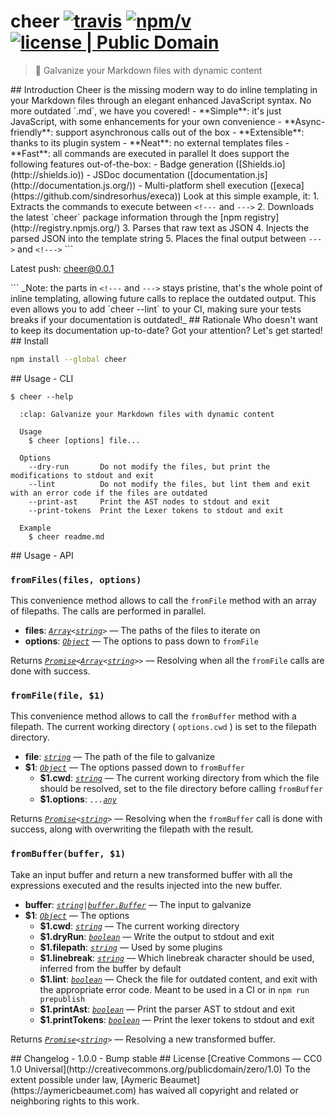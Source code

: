 <!---
  open('./package.json') | json | `# ${name}`, ' ',
  badge(['travis', { user: 'aymericbeaumet', repo: 'cheer' }]), ' ',
  badge(['npm/v', { package: 'cheer' }]), ' ',
  badge({ subject: 'license', status: 'Public Domain', color: 'blue', href: 'https://creativecommons.org/publicdomain/zero/1.0' })
--->
# cheer [![travis](https://img.shields.io/travis/aymericbeaumet/cheer.svg)](https://travis-ci.org/aymericbeaumet/cheer) [![npm/v](https://img.shields.io/npm/v/cheer.svg)](https://www.npmjs.com/package/cheer) [![license | Public Domain](https://img.shields.io/badge/license-Public_Domain-blue.svg)](https://creativecommons.org/publicdomain/zero/1.0)
<!--->

<!--- open('./package.json') | json | `> ${description}` --->
> :clap: Galvanize your Markdown files with dynamic content
<!--->

## Introduction

Cheer is the missing modern way to do inline templating in your Markdown files
through an elegant enhanced JavaScript syntax. No more outdated `.md`, we have
you covered!

- **Simple**: it's just JavaScript, with some enhancements for your own convenience
- **Async-friendly**: support asynchronous calls out of the box
- **Extensible**: thanks to its plugin system
- **Neat**: no external templates files
- **Fast**: all commands are executed in parallel

It does support the following features out-of-the-box:

- Badge generation ([Shields.io](http://shields.io))
- JSDoc documentation ([documentation.js](http://documentation.js.org/))
- Multi-platform shell execution ([execa](https://github.com/sindresorhus/execa))

Look at this simple example, it:

1. Extracts the commands to execute between <code>&#x3C;!---</code> and <code>---&#x3E;</code>
2. Downloads the latest `cheer` package information through the [npm registry](http://registry.npmjs.org/)
3. Parses that raw text as JSON
4. Injects the parsed JSON into the template string
5. Places the final output between <code>---&#x3E;</code> and <code>&#x3C;!---&#x3E;</code>

```
<!--- open('http://registry.npmjs.org/cheer/latest') | json | `Latest push: ${name}@${version}` --->
Latest push: cheer@0.0.1
<!--->
```

_Note: the parts in <code>&#x3C;!---</code> and <code>---&#x3E;</code> stays
pristine, that's the whole point of inline templating, allowing future calls to
replace the outdated output. This even allows you to add `cheer --lint` to your
CI, making sure your tests breaks if your documentation is outdated!_

## Rationale

Who doesn't want to keep its documentation up-to-date?

Got your attention? Let's get started!

## Install

<!---
  '```bash'
  open('./package.json') | json | `npm install --global ${name}`
  '```'
--->
```bash
npm install --global cheer
```
<!--->

## Usage - CLI

<!---
  '```'
  '$ cheer --help'
  shell('./lib/cli.js --help')
  '```'
--->
```
$ cheer --help

  :clap: Galvanize your Markdown files with dynamic content

  Usage
    $ cheer [options] file...

  Options
    --dry-run       Do not modify the files, but print the modifications to stdout and exit
    --lint          Do not modify the files, but lint them and exit with an error code if the files are outdated
    --print-ast     Print the AST nodes to stdout and exit
    --print-tokens  Print the Lexer tokens to stdout and exit

  Example
    $ cheer readme.md
```
<!--->

## Usage - API

<!--- jsdoc('src/index.js', { hlevel: 3, tags: { title: 'public' } }) --->
### `fromFiles(files, options)`

This convenience method allows to call the `fromFile` method with an array of filepaths. The calls are performed in parallel.

- **files**: <code><em>[Array](https://developer.mozilla.org/en-US/docs/Web/JavaScript/Reference/Global_Objects/Array)&lt;[string](https://developer.mozilla.org/en-US/docs/Web/JavaScript/Reference/Global_Objects/String)&gt;</em></code> &#x2014; The paths of the files to iterate on
- **options**: <code><em>[Object](https://developer.mozilla.org/en-US/docs/Web/JavaScript/Reference/Global_Objects/Object)</em></code> &#x2014; The options to pass down to `fromFile`

Returns <code><em>[Promise](https://developer.mozilla.org/en/docs/Web/JavaScript/Reference/Global_Objects/Promise)&lt;[Array](https://developer.mozilla.org/en-US/docs/Web/JavaScript/Reference/Global_Objects/Array)&lt;[string](https://developer.mozilla.org/en-US/docs/Web/JavaScript/Reference/Global_Objects/String)&gt;&gt;</em></code> &#x2014; Resolving when all the `fromFile` calls are done with success.

### `fromFile(file, $1)`

This convenience method allows to call the `fromBuffer` method with a filepath. The current working directory ( `options.cwd` ) is set to the filepath directory.

- **file**: <code><em>[string](https://developer.mozilla.org/en-US/docs/Web/JavaScript/Reference/Global_Objects/String)</em></code> &#x2014; The path of the file to galvanize
- **$1**: <code><em>[Object](https://developer.mozilla.org/en-US/docs/Web/JavaScript/Reference/Global_Objects/Object)</em></code> &#x2014; The options passed down to `fromBuffer`
  - **$1.cwd**: <code><em>[string](https://developer.mozilla.org/en-US/docs/Web/JavaScript/Reference/Global_Objects/String)</em></code> &#x2014; The current working directory from which the file should be resolved, set to the file directory before calling `fromBuffer`
  - **$1.options**: <code><em>...[any](https://flowtype.org/docs/quick-reference.html#any)</em></code>

Returns <code><em>[Promise](https://developer.mozilla.org/en/docs/Web/JavaScript/Reference/Global_Objects/Promise)&lt;[string](https://developer.mozilla.org/en-US/docs/Web/JavaScript/Reference/Global_Objects/String)&gt;</em></code> &#x2014; Resolving when the `fromBuffer` call is done with success, along with overwriting the filepath with the result.

### `fromBuffer(buffer, $1)`

Take an input buffer and return a new transformed buffer with all the expressions executed and the results injected into the new buffer.

- **buffer**: <code><em>[string](https://developer.mozilla.org/en-US/docs/Web/JavaScript/Reference/Global_Objects/String)|[buffer.Buffer](https://nodejs.org/api/buffer.html#buffer_class_buffer)</em></code> &#x2014; The input to galvanize
- **$1**: <code><em>[Object](https://developer.mozilla.org/en-US/docs/Web/JavaScript/Reference/Global_Objects/Object)</em></code> &#x2014; The options
  - **$1.cwd**: <code><em>[string](https://developer.mozilla.org/en-US/docs/Web/JavaScript/Reference/Global_Objects/String)</em></code> &#x2014; The current working directory
  - **$1.dryRun**: <code><em>[boolean](https://developer.mozilla.org/en-US/docs/Web/JavaScript/Reference/Global_Objects/Boolean)</em></code> &#x2014; Write the output to stdout and exit
  - **$1.filepath**: <code><em>[string](https://developer.mozilla.org/en-US/docs/Web/JavaScript/Reference/Global_Objects/String)</em></code> &#x2014; Used by some plugins
  - **$1.linebreak**: <code><em>[string](https://developer.mozilla.org/en-US/docs/Web/JavaScript/Reference/Global_Objects/String)</em></code> &#x2014; Which linebreak character should be used, inferred from the buffer by default
  - **$1.lint**: <code><em>[boolean](https://developer.mozilla.org/en-US/docs/Web/JavaScript/Reference/Global_Objects/Boolean)</em></code> &#x2014; Check the file for outdated content, and exit with the appropriate error code. Meant to be used in a CI or in `npm run prepublish`
  - **$1.printAst**: <code><em>[boolean](https://developer.mozilla.org/en-US/docs/Web/JavaScript/Reference/Global_Objects/Boolean)</em></code> &#x2014; Print the parser AST to stdout and exit
  - **$1.printTokens**: <code><em>[boolean](https://developer.mozilla.org/en-US/docs/Web/JavaScript/Reference/Global_Objects/Boolean)</em></code> &#x2014; Print the lexer tokens to stdout and exit

Returns <code><em>[Promise](https://developer.mozilla.org/en/docs/Web/JavaScript/Reference/Global_Objects/Promise)&lt;[string](https://developer.mozilla.org/en-US/docs/Web/JavaScript/Reference/Global_Objects/String)&gt;</em></code> &#x2014; Resolving a new transformed buffer.
<!--->

## Changelog

- 1.0.0
  - Bump stable

## License

[Creative Commons — CC0 1.0 Universal](http://creativecommons.org/publicdomain/zero/1.0)

To the extent possible under law, [Aymeric Beaumet](https://aymericbeaumet.com)
has waived all copyright and related or neighboring rights to this work.

